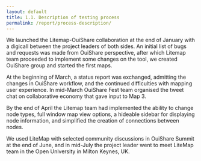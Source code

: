```yaml
---
layout: default
title: 1.1. Description of testing process
permalink: /report/process-description/
---
```


We launched the Litemap-OuiShare collaboration at the end of January with a digicall between the project leaders of both sides. An initial list of bugs and requests was made from OuiShare perspective, after which Litemap team proceeded to implement some changes on the tool, we created OuiShare group and started the first maps. 

At the beginning of March, a status report was exchanged, admitting the changes in OuiShare workflow, and the continued difficulties with mapping user experience. In mid-March OuiShare Fest team organised the tweet chat on collaborative economy that gave input to Map 3. 

By the end of April the Litemap team had implemented the ability to change node types, full window map view options, a hideable sidebar for displaying node information, and simplified the creation of connections between nodes.

We used LiteMap with selected community discussions in OuiShare Summit at the end of June, and in mid-July the project leader went to meet LiteMap team in the Open University in Milton Keynes, UK.

